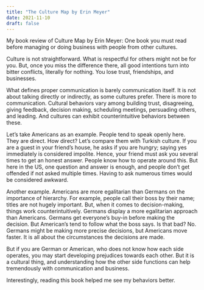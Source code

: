 ```yaml
---
title: "The Culture Map by Erin Meyer"
date: 2021-11-10
draft: false
---
```


My book review of Culture Map by Erin Meyer: One book you must read before managing or doing business with people from other cultures.

Culture is not straightforward. What is respectful for others might not be for you. But, once you miss the difference there, all good intentions turn into bitter conflicts, literally for nothing. You lose trust, friendships, and businesses. 

What defines proper communication is barely communication itself. It is not about talking directly or indirectly, as some cultures prefer. There is more to communication. Cultural behaviors vary among building trust, disagreeing, giving feedback, decision making, scheduling meetings, persuading others, and leading. And cultures can exhibit counterintuitive behaviors between these.

Let’s take Americans as an example. People tend to speak openly here. They are direct. How direct? Let’s compare them with Turkish culture. If you are a guest in your friend’s house, he asks if you are hungry; saying yes immediately is considered impolite. Hence, your friend must ask you several times to get an honest answer. People know how to operate around this. But here in the US, one question and answer is enough, and people don’t get offended if not asked multiple times. Having to ask numerous times would be considered awkward. 

Another example. Americans are more egalitarian than Germans on the importance of hierarchy. For example, people call their boss by their name; titles are not hugely important. But, when it comes to decision-making, things work counterintuitively. Germans display a more egalitarian approach than Americans. Germans get everyone’s buy-in before making the decision. But American’s tend to follow what the boss says. Is that bad? No. Germans might be making more precise decisions, but Americans move faster. It is all about the circumstances the decisions are made. 

But if you are German or American, who does not know how each side operates, you may start developing prejudices towards each other. But it is a cultural thing, and understanding how the other side functions can help tremendously with communication and business.

Interestingly, reading this book helped me see my behaviors better.